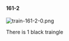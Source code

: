 #### 161-2
![train-161-2-0.png](https://github.com/lil-lab/nlvr/raw/master/nlvr/train/images/33/train-161-2-0.png "train-161-2-0.png")

There is 1 black traingle